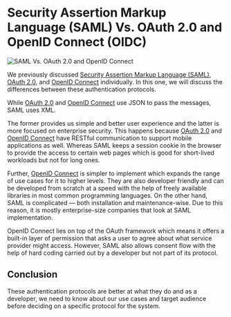 # Security Assertion Markup Language (SAML) Vs. OAuth 2.0 and OpenID Connect (OIDC)

![SAML Vs. OAuth 2.0 and OpenID Connect](https://miro.medium.com/v2/resize:fit:720/format:webp/1*9MhaHdmekqumuAuu7Js0uA.jpeg)

We previously discussed [Security Assertion Markup Language (SAML)](<https://github.com/pragyaasapkota/System-Design-Concepts/tree/master/Single%20Sign%20On%20(SSO)>), [OAuth 2.0](<https://github.com/pragyaasapkota/System-Design-Concepts/tree/master/Open%20Authorization%20(OAuth%202.0)>), and [OpenID Connect](https://github.com/pragyaasapkota/System-Design-Concepts/tree/master/OpenID%20Connect) individually. In this one, we will discuss the differences between these authentication protocols.

While [OAuth 2.0](<https://github.com/pragyaasapkota/System-Design-Concepts/tree/master/Open%20Authorization%20(OAuth%202.0)>) and [OpenID Connect](https://github.com/pragyaasapkota/System-Design-Concepts/tree/master/OpenID%20Connect) use JSON to pass the messages, SAML uses XML.

The former provides us simple and better user experience and the latter is more focused on enterprise security. This happens because [OAuth 2.0](<https://github.com/pragyaasapkota/System-Design-Concepts/tree/master/Open%20Authorization%20(OAuth%202.0)>) and [OpenID Connect](https://github.com/pragyaasapkota/System-Design-Concepts/tree/master/OpenID%20Connect) have RESTful communication to support mobile applications as well. Whereas SAML keeps a session cookie in the browser to provide the access to certain web pages which is good for short-lived workloads but not for long ones.

Further, [OpenID Connect](https://github.com/pragyaasapkota/System-Design-Concepts/tree/master/OpenID%20Connect) is simpler to implement which expands the range of use cases for it to higher levels. They are also developer friendly and can be developed from scratch at a speed with the help of freely available libraries in most common programming languages. On the other hand, SAML is complicated — both installation and maintenance-wise. Due to this reason, it is mostly enterprise-size companies that look at SAML implementation.

OpenID Connect lies on top of the OAuth framework which means it offers a built-in layer of permission that asks a user to agree about what service provider might access. However, SAML also allows consent flow with the help of hard coding carried out by a developer but not part of its protocol.

## Conclusion

These authentication protocols are better at what they do and as a developer, we need to know about our use cases and target audience before deciding on a specific protocol for the system.
